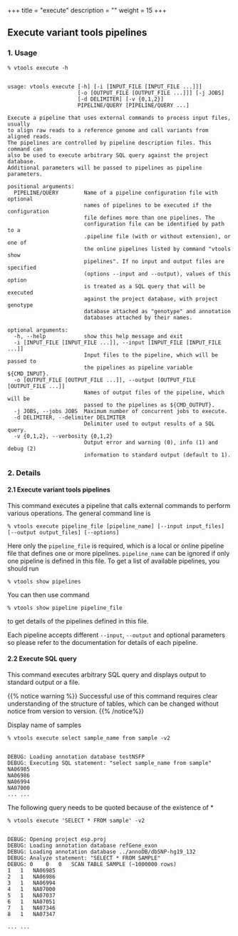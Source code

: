 +++
title = "execute"
description = ""
weight = 15
+++



## Execute variant tools pipelines



### 1. Usage

    % vtools execute -h
    

    usage: vtools execute [-h] [-i [INPUT_FILE [INPUT_FILE ...]]]
                          [-o [OUTPUT_FILE [OUTPUT_FILE ...]]] [-j JOBS]
                          [-d DELIMITER] [-v {0,1,2}]
                          PIPELINE/QUERY [PIPELINE/QUERY ...]
    
    Execute a pipeline that uses external commands to process input files, usually
    to align raw reads to a reference genome and call variants from aligned reads.
    The pipelines are controlled by pipeline description files. This command can
    also be used to execute arbitrary SQL query against the project database.
    Additional parameters will be passed to pipelines as pipeline parameters.
    
    positional arguments:
      PIPELINE/QUERY        Name of a pipeline configuration file with optional
                            names of pipelines to be executed if the configuration
                            file defines more than one pipelines. The
                            configuration file can be identified by path to a
                            .pipeline file (with or without extension), or one of
                            the online pipelines listed by command "vtools show
                            pipelines". If no input and output files are specified
                            (options --input and --output), values of this option
                            is treated as a SQL query that will be executed
                            against the project database, with project genotype
                            database attached as "genotype" and annotation
                            databases attached by their names.
    
    optional arguments:
      -h, --help            show this help message and exit
      -i [INPUT_FILE [INPUT_FILE ...]], --input [INPUT_FILE [INPUT_FILE ...]]
                            Input files to the pipeline, which will be passed to
                            the pipelines as pipeline variable ${CMD_INPUT}.
      -o [OUTPUT_FILE [OUTPUT_FILE ...]], --output [OUTPUT_FILE [OUTPUT_FILE ...]]
                            Names of output files of the pipeline, which will be
                            passed to the pipelines as ${CMD_OUTPUT}.
      -j JOBS, --jobs JOBS  Maximum number of concurrent jobs to execute.
      -d DELIMITER, --delimiter DELIMITER
                            Delimiter used to output results of a SQL query.
      -v {0,1,2}, --verbosity {0,1,2}
                            Output error and warning (0), info (1) and debug (2)
                            information to standard output (default to 1).
    



### 2. Details

#### 2.1 Execute variant tools pipelines

This command executes a pipeline that calls external commands to perform various operations. The general command line is 



    % vtools execute pipeline_file [pipeline_name] [--input input_files] [--output output_files] [--options]
    

Here only the `pipeline_file` is required, which is a local or online pipeline file that defines one or more pipelines. `pipeline_name` can be ignored if only one pipeline is defined in this file. To get a list of available pipelines, you should run 



    % vtools show pipelines
    

You can then use command 



    % vtools show pipeline pipeline_file
    

to get details of the pipelines defined in this file. 

Each pipeline accepts different `--input`, `--output` and optional parameters so please refer to the documentation for details of each pipeline. 



#### 2.2 Execute SQL query

This command executes arbitrary SQL query and displays output to standard output or a file. 

{{% notice warning %}}
Successful use of this command requires clear understanding of the structure of tables, which can be changed without notice from version to version. 
{{% /notice%}}

Display name of samples 



    % vtools execute select sample_name from sample -v2
    

    DEBUG: Loading annotation database testNSFP
    DEBUG: Executing SQL statement: "select sample_name from sample"
    NA06985
    NA06986
    NA06994
    NA07000
    ... ...
    

The following query needs to be quoted because of the existence of * 



    % vtools execute 'SELECT * FROM sample' -v2
    

    DEBUG: Opening project esp.proj
    DEBUG: Loading annotation database refGene_exon
    DEBUG: Loading annotation database ../annoDB/dbSNP-hg19_132
    DEBUG: Analyze statement: "SELECT * FROM SAMPLE"
    DEBUG: 0	0	0	SCAN TABLE SAMPLE (~1000000 rows)
    1	1	NA06985
    2	1	NA06986
    3	1	NA06994
    4	1	NA07000
    5	1	NA07037
    6	1	NA07051
    7	1	NA07346
    8	1	NA07347
    
    ... ...